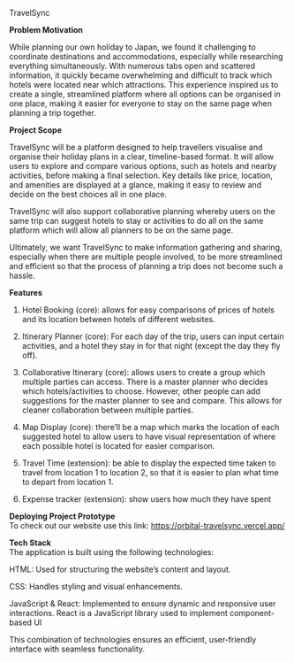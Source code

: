 TravelSync

**Problem Motivation**

While planning our own holiday to Japan, we found it challenging to coordinate destinations and accommodations, especially while researching everything simultaneously. With numerous tabs open and scattered information, it quickly became overwhelming and difficult to track which hotels were located near which attractions. This experience inspired us to create a single, streamlined platform where all options can be organised in one place, making it easier for everyone to stay on the same page when planning a trip together.

**Project Scope**

TravelSync will be a platform designed to help travellers visualise and organise their holiday plans in a clear, timeline-based format. It will allow users to explore and compare various options, such as hotels and nearby activities, before making a final selection. Key details like price, location, and amenities are displayed at a glance, making it easy to review and decide on the best choices all in one place.

TravelSync will also support collaborative planning whereby users on the same trip can suggest hotels to stay or activities to do all on the same platform which will allow all planners to be on the same page.

Ultimately, we want TravelSync to make information gathering and sharing, especially when there are multiple people involved, to be more streamlined and efficient so that the process of planning a trip does not become such a hassle.

**Features**

1. Hotel Booking (core): allows for easy comparisons of prices of hotels and its location between hotels of different websites.  

2. Itinerary Planner (core): For each day of the trip, users can input certain activities, and a hotel they stay in for that night (except the day they fly off).  

3. Collaborative Itinerary (core): allows users to create a group which multiple parties can access. There is a master planner who decides which hotels/activities to choose. However, other people can add suggestions for the master planner to see and compare. This allows for cleaner collaboration between multiple parties.  

4. Map Display (core): there’ll be a map which marks the location of each suggested hotel to allow users to have visual representation of where each possible hotel is located for easier comparison.

5. Travel Time (extension): be able to display the expected time taken to travel from location 1 to location 2, so that it is easier to plan what time to depart from location 1\.  

6. Expense tracker (extension): show users how much they have spent

**Deploying Project Prototype**  
To check out our website use this link: https://orbital-travelsync.vercel.app/

**Tech Stack**  
The application is built using the following technologies:

HTML: Used for structuring the website’s content and layout.

CSS: Handles styling and visual enhancements.

JavaScript & React: Implemented to ensure dynamic and responsive user interactions. React is a JavaScript library used to implement component-based UI

This combination of technologies ensures an efficient, user-friendly interface with seamless functionality.

